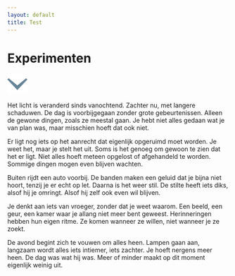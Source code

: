 ```yaml
---
layout: default
title: Test
---
```

<div class="top">
  <h1>Experimenten</h1>
  <div class="button"><img src="/assets/images/global/updown.svg" alt=""></div>
</div>

<p>Het licht is veranderd sinds vanochtend. Zachter nu, met langere schaduwen. De dag is voorbijgegaan zonder grote gebeurtenissen. Alleen de gewone dingen, zoals ze meestal gaan. Je hebt niet alles gedaan wat je van plan was, maar misschien hoeft dat ook niet.</p>

<p>Er ligt nog iets op het aanrecht dat eigenlijk opgeruimd moet worden. Je weet het, maar je stelt het uit. Soms is het genoeg om gewoon te zien dat het er ligt. Niet alles hoeft meteen opgelost of afgehandeld te worden. Sommige dingen mogen even blijven wachten.</p>

<p>Buiten rijdt een auto voorbij. De banden maken een geluid dat je bijna niet hoort, tenzij je er echt op let. Daarna is het weer stil. De stilte heeft iets diks, alsof hij je omringt. Alsof hij zelf ook even wil blijven.</p>

<p>Je denkt aan iets van vroeger, zonder dat je weet waarom. Een beeld, een geur, een kamer waar je allang niet meer bent geweest. Herinneringen hebben hun eigen ritme. Ze komen wanneer ze willen, niet wanneer je ze zoekt.</p>

<p>De avond begint zich te vouwen om alles heen. Lampen gaan aan, langzaam wordt alles iets intiemer, iets zachter. Je hoeft nergens meer heen. De dag was wat hij was. Meer of minder maakt op dit moment eigenlijk weinig uit.</p>
